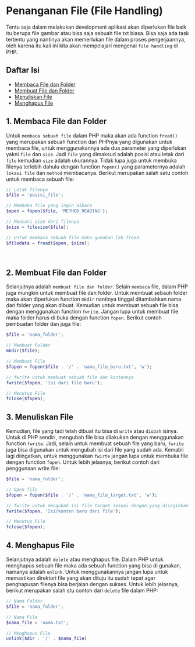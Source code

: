# Penanganan File (File Handling)

Tentu saja dalam melakukan development aplikasi akan diperlukan file baik itu berupa file gambar atau bisa saja sebuah file txt biasa. Bisa saja ada task tertentu yang nantinya akan memerlukan file dalam proses pengerjaannya, oleh karena itu kali ini kita akan mempelajari mengenai `file handling` di PHP.

## Daftar Isi

- [Membaca File dan Folder](#1-membaca-file-dan-folder)
- [Membuat File dan Folder](#2-membuat-file-dan-folder)
- [Menuliskan File](#3-menuliskan-file)
- [Menghapus File](#4-menghapus-file)

## 1. Membaca File dan Folder

Untuk `membaca sebuah file` dalam PHP maka akan ada function `fread()` yang merupakan sebuah function dari PHPnya yang digunakan untuk membaca file, untuk menggunakannya ada dua parameter yang diperlukan yakni `file` dan `size`. Jadi `file` yang dimaksud adalah posisi atau letak dari `file` kemudian `size` adalah ukurannya. Tidak lupa juga untuk membuka filenya terlebih dahulu dengan function `fopen()` yang parameternya adalah `lokasi file` dan `method` membacanya. Berikut merupakan salah satu contoh untuk membaca sebuah file:

```php
// Letak filenya
$file = 'posisi_file';

// Membuka file yang ingin dibaca
$open = fopen($file, 'METHOD_READING');

// Mencari size dari filenya
$size = filesize($file);

// Untuk membaca sebuah file maka gunakan lah fread
$filedata = fread($open, $size);
```

<br>

## 2. Membuat File dan Folder

Selanjutnya adalah `membuat file dan folder`. Selain `membaca` file, dalam PHP juga mungkin untuk membuat file dan folder. Untuk membuat sebauh folder maka akan diperlukan function `mkdir` nantinya tinggal ditambahkan nama dari folder yang akan dibuat. Kemudian untuk membuat sebuah file bisa dengan menggunakan function `fwrite`. Jangan lupa untuk membuat file maka folder harus di buka dengan function `fopen`. Berikut contoh pembuatan folder dan juga file:

```php
$file = 'nama_folder';

// Membuat Folder
mkdir($file);

// Membuat File
$fopen = fopen($file . '/' . 'nama_file_baru.txt', 'w');

// fwrite untuk membuat sebuah file dan kontennya
fwrite($fopen, 'isi dari file baru');

// Menutup File
fclose($fopen);
```

## 3. Menuliskan File

Kemudian, file yang tadi telah dibuat itu bisa di `write` atau `diubah` isinya. Untuk di PHP sendiri, mengubah file bisa dilakukan dengan menggunakan function `fwrite`. Jadi, selain untuk membuat sebuah file yang baru, `fwrite` juga bisa digunakan untuk mengubah isi dari file yang sudah ada. Kemabli lagi diingatkan, untuk menggunakan `fwirte` jangan lupa untuk membuka file dengan function `fopen`. Untuk lebih jelasnya, berikut contoh dari penggunaan write file:

```php
$file = 'nama_folder';

// Open file
$fopen = fopen($file . '/' . 'nama_file_target.txt', 'w');

// fwrite untuk mengubah isi file target sesuai dengan yang diinginkan
fwrite($fopen, 'Isi/konten baru dari file');

// Menutup File
fclose($fopen);
```

## 4. Menghapus File

Selanjutnya adalah `delete` atau menghapus file. Dalam PHP untuk menghapus sebuah file maka ada sebuah function yang bisa di gunakan, namanya adalah `unlink`. Untuk menggunakannya jangan lupa untuk memastikan direktori file yang akan dituju itu sudah tepat agar penghapusan filenya bisa berjalan dengan sukses. Untuk lebih jelasnya, berikut merupakan salah stu contoh dari `delete` file dalam PHP:

```php
// Nama Folder
$file = 'nama_folder';

// Nama File
$nama_file = 'nama.txt';

// Menghapus File
unlink($dir . '/' . $nama_file)
```